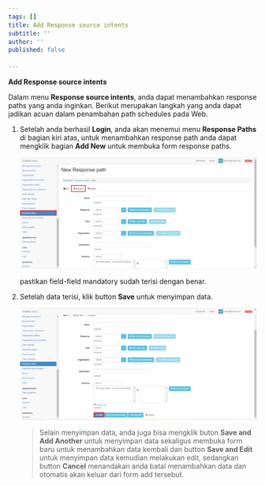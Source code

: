 ```yaml
---
tags: []
title: Add Response source intents
subtitle: ''
author: ''
published: false

---
```

**Add Response source intents**

Dalam menu **Response source intents**, anda dapat menambahkan response paths yang anda inginkan. Berikut merupakan langkah yang anda dapat jadikan acuan dalam penambahan path schedules pada Web.

1. Setelah anda berhasil **Login**, anda akan menemui menu **Response Paths** di bagian kiri atas, untuk menambahkan response path anda dapat mengklik bagian **Add New** untuk membuka form response paths.

   ![](/uploads/responsepath5.PNG)

   pastikan field-field mandatory sudah terisi dengan benar.
2. Setelah data terisi, klik button **Save** untuk menyimpan data.

   ![](/uploads/responsepath6.PNG)

   > Selain menyimpan data, anda juga bisa mengklik buton **Save and Add Another** untuk menyimpan data sekaligus membuka form baru untuk menambahkan data kembali dan button **Save and Edit** untuk menyimpan data kemudian melakukan edit, sedangkan button **Cancel** menandakan anda batal menambahkan data dan otomatis akan keluar dari form add tersebut.